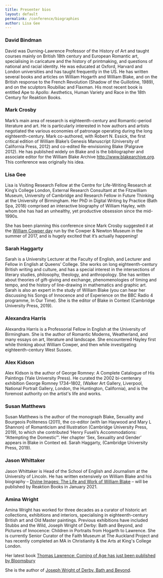 ```yaml
---
title: Presenter bios
layout: default
permalink: /conference/biographies
author: Lisa Gee
---
```


### David Bindman

David was Durning-Lawrence Professor of the History of Art and taught courses mainly on British 18th century and European Romantic art, specialising in caricature and the history of printmaking, and questions of national and racial identity. He was educated at Oxford, Harvard and London universities and has taught frequently in the US. He has written several books and articles on William Hogarth and William Blake, and on the British response to the French Revolution (Shadow of the Guillotine, 1989), and on the sculptors Roubiliac and Flaxman. His most recent book is entitled Ape to Apollo: Aesthetics, Human Variety and Race in the 18th Century for Reaktion Books.

### Mark Crosby

Mark’s main area of research is eighteenth-century and Romantic-period literature and art. He is particularly interested in how authors and artists negotiated the various economies of patronage operating during the long eighteenth-century. Mark co-authored, with Robert N. Essick, the first critical edition of William Blake’s Genesis Manuscript (University of California Press, 2012) and co-edited Re-envisioning Blake (Palgrave 2012). He has published widely on Blake and is the bibliographer and associate editor for the William Blake Archive http://www.blakearchive.org.
This conference was originally his idea.

### Lisa Gee

Lisa is Visiting Research Fellow at the Centre for Life-Writing Research at King’s College London, External Research Consultant at the Fitzwilliam Museum, University of Cambridge and Research Fellow in Future Thinking at the University of Birmingham. Her PhD in Digital Writing by Practice (Bath Spa, 2018) comprised an interactive biography of William Hayley, with whom she has had an unhealthy, yet productive obsession since the mid-1990s.

She has been planning this conference since Mark Crosby suggested it at the [William Cowper day](https://cowperandnewtonmuseum.org.uk/) run by the Cowper & Newton Museum  in the summer of 2017, and is hugely excited that it’s actually happening!

### Sarah Haggarty

Sarah is a University Lecturer at the Faculty of English, and Lecturer and Fellow in English at Queens’ College. She works on long eighteenth-century British writing and culture, and has a special interest in the intersections of literary studies, philosophy, theology, and anthropology. She has written about theories of gift-giving and exchange, phenomenologies of timing and tempo, and the history of line-drawing in mathematics and graphic art. Sarah is also an expert in the study of William Blake (you can hear her discussing his Songs of Innocence and of Experience on the BBC Radio 4 programme, In Our Time). She is the editor of Blake in Context (Cambridge University Press, 2019).

### Alexandra Harris

Alexandra Harris is a Professorial Fellow in English at the University of Birmingham. She is the author of Romantic Moderns, Weatherland, and many essays on art, literature and landscape. She encountered Hayley first while thinking about William Cowper, and then while investigating eighteenth-century West Sussex.

### Alex Kidson

Alex Kidson is the author of George Romney: A Complete Catalogue of His Paintings (Yale University Press). He curated the 2002 bi-centenary exhibition George Romney 1734–1802, (Walker Art Gallery, Liverpool, National Portrait Gallery, London, the Huntington, California), and is the foremost authority on the artist's life and works.

### Susan Matthews

Susan Matthews is the author of the monograph Blake, Sexuality and Bourgeois Politeness (2011), the co-editor (with Ian Haywood and Mary L Shannon) of Romanticism and Illustration (Cambridge University Press, 2019), to which she contributed ‘Henry Fuseli’s Accommodations: “Attempting the Domestic”’. Her chapter ‘Sex, Sexuality and Gender’ appears in Blake in Context ed. Sarah Haggarty, (Cambridge University Press, 2019).

### Jason Whittaker

Jason Whittaker is Head of the School of English and Journalism at the University of Lincoln. He has written extensively on William Blake and his biography – [Divine Images: The Life and Work of William Blake](http://www.reaktionbooks.co.uk/display.asp?ISB=9781789142877) – will be published by Reaktion Books in January 2021.

### Amina Wright

Amina Wright has worked for three decades as a curator of historic art collections, exhibitions and interiors, specialising in eighteenth-century British art and Old Master paintings.    Previous exhibitions have included Stubbs and the Wild, Joseph Wright of Derby: Bath and Beyond, and Pictures of Innocence: Children in Portraits from Hogarth to Lawrence. She is currently Senior Curator of the Faith Museum at The Auckland Project and has recently completed an MA in Christianity & the Arts at King's College London.

Her latest book [Thomas Lawrence: Coming of Age has just been published by Bloomsbury](https://www.bloomsbury.com/uk/thomas-lawrence-9781781300947/)

She is the author of [Joseph Wright of Derby, Bath and Beyond](https://www.bloomsbury.com/uk/joseph-wright-of-derby-9781781300213/).

